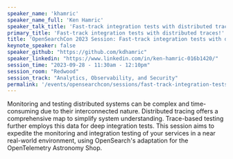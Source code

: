 ```yaml
---
speaker_name: 'khamric'
speaker_name_full: 'Ken Hamric'
speaker_talk_title: 'Fast-track integration tests with distributed traces!'
primary_title: 'Fast-track integration tests with distributed traces!'
title: 'OpenSearchCon 2023 Session: Fast-track integration tests with distributed traces'
keynote_speaker: false
speaker_github: "https://github.com/kdhamric"
speaker_linkedin: "https://www.linkedin.com/in/ken-hamric-016b1420/"
session_time: "2023-09-28 - 11:30am - 12:10pm"
session_room: "Redwood"
session_track: "Analytics, Observability, and Security"
permalink: '/events/opensearchcon/sessions/fast-track-integration-tests-with-distributed-traces.html'
---
```


Monitoring and testing distributed systems can be complex and time-consuming due to their interconnected nature. Distributed tracing offers a comprehensive map to simplify system understanding. Trace-based testing further employs this data for deep integration tests. This session aims to expedite the monitoring and integration testing of your services in a near real-world environment, using OpenSearch's adaptation for the OpenTelemetry Astronomy Shop.
